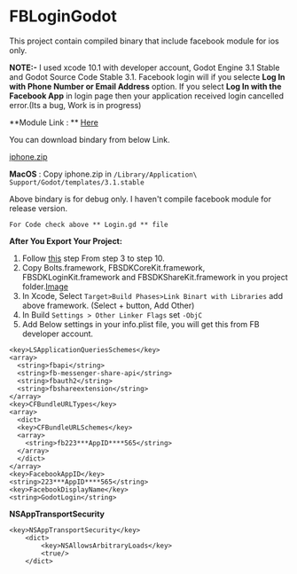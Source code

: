 # FBLoginGodot
This project contain compiled binary that include facebook module for ios only. 

**NOTE:-** I used xcode 10.1 with developer account, Godot Engine 3.1 Stable and Godot Source Code Stable 3.1. Facebook login will if you selecte **Log In with Phone Number or Email Address** option. If you select **Log In with the Facebook App** in login page then your application received login cancelled error.(Its a bug, Work is in progress) 


**Module Link : ** [Here](https://github.com/atologist-pratik/FBLoginDemo)


You can download bindary from below Link.

[iphone.zip](https://drive.google.com/file/d/1uDnNgVjqdMfHbPJjMuZFejQVbg-SVK8f/view?usp=sharing)
 
 **MacOS** : Copy iphone.zip in `/Library/Application\ Support/Godot/templates/3.1.stable`
 
 
 Above bindary is for debug only. I haven't compile facebook module for release version.


`For Code check above ** Login.gd ** file`




**After You Export Your Project:**

1. Follow [this](https://github.com/atologist-pratik/CustomBuildForGodot#export-project) step From step 3 to step 10.
2. Copy Bolts.framework, FBSDKCoreKit.framework, FBSDKLoginKit.framework and FBSDKShareKit.framework in you project folder.[Image](https://imgur.com/jT7EFHr)
3. In Xcode, Select `Target>Build Phases>Link Binart with Libraries` add above framework. (Select + button, Add Other)
4. In Build `Settings > Other Linker Flags` set `-ObjC`
5. Add Below settings in your info.plist file, you will get this from FB developer account.

```
<key>LSApplicationQueriesSchemes</key>
<array>
  <string>fbapi</string>
  <string>fb-messenger-share-api</string>
  <string>fbauth2</string>
  <string>fbshareextension</string>
</array>
<key>CFBundleURLTypes</key>
<array>
  <dict>
  <key>CFBundleURLSchemes</key>
  <array>
    <string>fb223***AppID****565</string>
  </array>
  </dict>
</array>
<key>FacebookAppID</key>
<string>223***AppID****565</string>
<key>FacebookDisplayName</key>
<string>GodotLogin</string>

```
**NSAppTransportSecurity**
```
<key>NSAppTransportSecurity</key>
	<dict>
		<key>NSAllowsArbitraryLoads</key>
		<true/>
	</dict>
```



